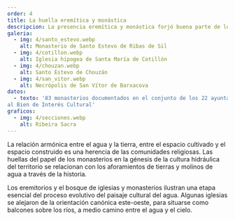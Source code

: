 ```yaml
---
order: 4
title: La huella eremítica y monástica
descripcion: La presencia eremítica y monástica forjó buena parte de los rasgos distintivos y funcionales del paisaje cultural del agua.
galeria:
  - img: 4/santo_estevo.webp
    alt: Monasterio de Santo Estevo de Ribas de Sil
  - img: 4/cotillon.webp
    alt: Iglesia hipogea de Santa María de Cotillón
  - img: 4/chouzan.webp
    alt: Santo Estevo de Chouzán
  - img: 4/san_vitor.webp
    alt: Necrópolis de San Vítor de Barxacova
datos:
  - texto: '83 monasterios documentados en el conjunto de los 22 ayuntamientos que aportan territorio
al Bien de Interés Cultural'
graficos:
  - img: 4/secciones.webp
    alt: Ribeira Sacra
---
```


La relación armónica entre el agua y la tierra, entre el espacio cultivado y el espacio construido es una herencia de las comunidades religiosas. Las huellas del papel de los monasterios en la génesis de la cultura hidráulica del territorio se relacionan con los aforamientos de tierras y molinos de agua a través de la historia.

Los eremitorios y el bosque de iglesias y monasterios ilustran una etapa esencial del proceso evolutivo del paisaje cultural del agua. Algunas iglesias se alejaron de la orientación canónica este-oeste, para situarse como balcones sobre los ríos, a medio camino entre el agua y el cielo.
